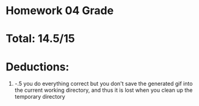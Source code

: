 Homework 04 Grade
=================

Total: 14.5/15
==============

Deductions:
==============

1) -.5 you do everything correct but you don't save the generated gif into the current working directory, and thus it is lost when you clean up the temporary directory
